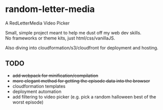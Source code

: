 # random-letter-media

A RedLetterMedia Video Picker

Small, simple project meant to help me dust off my web dev skills.  
No frameworks or theme kits, just html/css/vanillaJS.  

Also diving into cloudformation/s3/cloudfront for deployment and hosting.

## TODO
- ~~add webpack for minification/compilation~~
- ~~more elegant method for getting the episode data into the browser~~
- cloudformation templates
- deployment automation
- add filtering to video picker (e.g. pick a random halloween best of the worst episode)